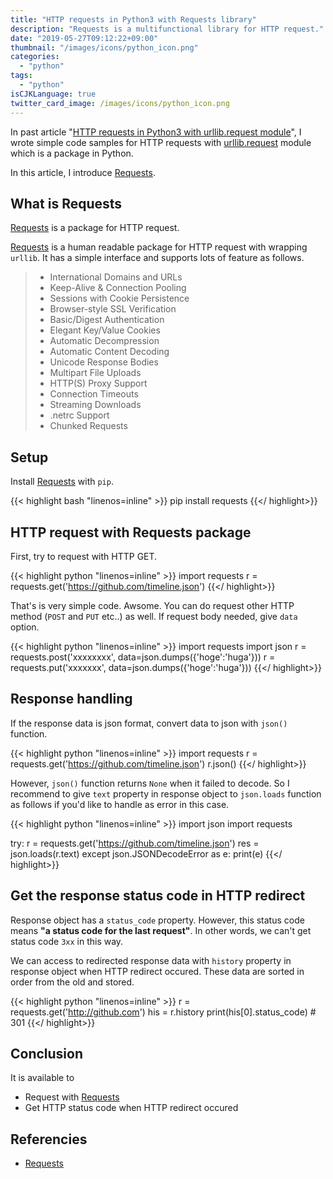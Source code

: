 ```yaml
---
title: "HTTP requests in Python3 with Requests library"
description: "Requests is a multifunctional library for HTTP request."
date: "2019-05-27T09:12:22+09:00"
thumbnail: "/images/icons/python_icon.png"
categories:
  - "python"
tags:
  - "python"
isCJKLanguage: true
twitter_card_image: /images/icons/python_icon.png
---
```


In past article "[HTTP requests in Python3 with urllib.request module](/en/post/python/http-request-with-urllib/)", I wrote simple code samples for HTTP requests with [urllib.request](https://docs.python.org/ja/3/library/urllib.request.html) module which is a package in Python.

In this article, I introduce [Requests](https://github.com/kennethreitz/requests).

<!--adsense-->

## What is Requests

[Requests](https://github.com/kennethreitz/requests) is a package for HTTP request.

[Requests](https://github.com/kennethreitz/requests) is a human readable package for HTTP request with wrapping `urllib`.
It has a simple interface and supports lots of feature as follows.

> * International Domains and URLs
> * Keep-Alive & Connection Pooling
> * Sessions with Cookie Persistence
> * Browser-style SSL Verification
> * Basic/Digest Authentication
> * Elegant Key/Value Cookies
> * Automatic Decompression
> * Automatic Content Decoding
> * Unicode Response Bodies
> * Multipart File Uploads
> * HTTP(S) Proxy Support
> * Connection Timeouts
> * Streaming Downloads
> * .netrc Support
> * Chunked Requests

## Setup

Install [Requests](https://github.com/kennethreitz/requests) with `pip`.

{{< highlight bash "linenos=inline" >}}
pip install requests
{{</ highlight>}}

<!--adsense-->

## HTTP request with Requests package

First, try to request with HTTP GET.

{{< highlight python "linenos=inline" >}}
import requests
r = requests.get('https://github.com/timeline.json')
{{</ highlight>}}

That's is very simple code. Awsome.
You can do request other HTTP method (`POST` and `PUT` etc..) as well.
If request body needed, give `data` option.

{{< highlight python "linenos=inline" >}}
import requests
import json
r = requests.post('xxxxxxxx', data=json.dumps({'hoge':'huga'}))
r = requests.put('xxxxxxx', data=json.dumps({'hoge':'huga'}))
{{</ highlight>}}

## Response handling

If the response data is json format, convert data to json with `json()` function.

{{< highlight python "linenos=inline" >}}
import requests
r = requests.get('https://github.com/timeline.json')
r.json()
{{</ highlight>}}

However, `json()` function returns `None` when it failed to decode.
So I recommend to give `text` property in response object to `json.loads` function as follows if you'd like to handle as error in this case.

{{< highlight python "linenos=inline" >}}
import json
import requests

try:
    r = requests.get('https://github.com/timeline.json')
    res = json.loads(r.text)
except json.JSONDecodeError as e:
    print(e)
{{</ highlight>}}

<!--adsense-->

## Get the response status code in HTTP redirect

Response object has a `status_code` property. However, this status code means **"a status code for the last request"**.
In other words, we can't get status code `3xx` in this way.

We can access to redirected response data with `history` property in response object when HTTP redirect occured.
These data are sorted in order from the old and stored.

{{< highlight python "linenos=inline" >}}
r = requests.get('http://github.com')
his = r.history
print(his[0].status_code) # 301
{{</ highlight>}}

## Conclusion

It is available to

* Request with [Requests](https://github.com/kennethreitz/requests)
* Get HTTP status code when HTTP redirect occured

## Referencies

* [Requests](https://github.com/kennethreitz/requests)

